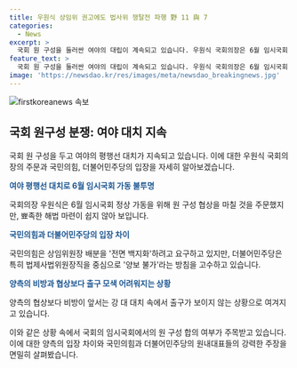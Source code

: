 ```yaml
---
title: 우원식 상임위 권고에도 법사위 쟁탈전 파행 野 11 與 7
categories:
  - News
excerpt: >
  국회 원 구성을 둘러싼 여야의 대립이 계속되고 있습니다. 우원식 국회의장은 6월 임시국회 정상 가동을 위한 원 구성 협상을 주문했지만 뾰족한 해법이 보이지 않습니다. 국민의힘과 더불어민주당은 상임위원장 배분을 놓고 대립하고 있으며, 이에 따른 국회 본회의 열림 여부도 불투명합니다. 각 정당은 투쟁 방향을 논의하고 있지만 협상에 대한 야당과 국회의장 간의 대화가 중요시되고 있습니다. 이러한 상황에서 원 구성에 대한 합의가 이뤄지지 않을 경우 국회의장이 본회의를 개최할 계획이고, 이에 따라 야당이 독식하게 될 가능성도 제기되고 있습니다.
feature_text: >
  국회 원 구성을 둘러싼 여야의 대립이 계속되고 있습니다. 우원식 국회의장은 6월 임시국회 정상 가동을 위한 원 구성 협상을 주문했지만 뾰족한 해법이 보이지 않습니다. 국민의힘과 더불어민주당은 상임위원장 배분을 놓고 대립하고 있으며, 이에 따른 국회 본회의 열림 여부도 불투명합니다. 각 정당은 투쟁 방향을 논의하고 있지만 협상에 대한 야당과 국회의장 간의 대화가 중요시되고 있습니다. 이러한 상황에서 원 구성에 대한 합의가 이뤄지지 않을 경우 국회의장이 본회의를 개최할 계획이고, 이에 따라 야당이 독식하게 될 가능성도 제기되고 있습니다.
image: 'https://newsdao.kr/res/images/meta/newsdao_breakingnews.jpg'
---
```


<p><img src="https://newsdao.kr/res/images/meta/newsdao_breakingnews.jpg" alt="firstkoreanews 속보" /></p>

<h2 data-ke-size="size26">국회 원구성 분쟁: 여야 대치 지속</h2>

<p>국회 원 구성을 두고 여야의 평행선 대치가 지속되고 있습니다. 이에 대한 우원식 국회의장의 주문과 국민의힘, 더불어민주당의 입장을 자세히 알아보겠습니다.</p>

<p data-ke-size="size16"><b><span style="color: #1a5490;">여야 평행선 대치로 6월 임시국회 가동 불투명</span></b></p>

<p>국회의장 우원식은 6월 임시국회 정상 가동을 위해 원 구성 협상을 마칠 것을 주문했지만, 뾰족한 해법 마련이 쉽지 않아 보입니다.</p>

<p data-ke-size="size16"><b><span style="color: #1a5490;">국민의힘과 더불어민주당의 입장 차이</span></b></p>

<p>국민의힘은 상임위원장 배분을 '전면 백지화'하려고 요구하고 있지만, 더불어민주당은 특히 법제사법위원장직을 중심으로 '양보 불가'라는 방침을 고수하고 있습니다.</p>

<p data-ke-size="size16"><b><span style="color: #1a5490;">양측의 비방과 협상보다 출구 모색 어려워지는 상황</span></b></p>

<p>양측의 협상보다 비방이 앞서는 강 대 대치 속에서 출구가 보이지 않는 상황으로 여겨지고 있습니다.</p>

<p>이와 같은 상황 속에서 국회의 임시국회에서의 원 구성 합의 여부가 주목받고 있습니다. 이에 대한 양측의 입장 차이와 국민의힘과 더불어민주당의 원내대표들의 강력한 주장을 면밀히 살펴봤습니다.</p>

